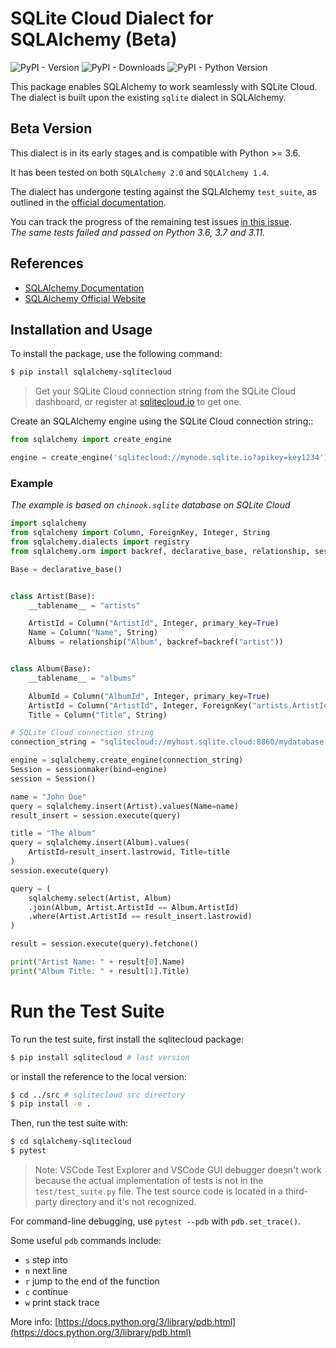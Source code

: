 # SQLite Cloud Dialect for SQLAlchemy (Beta)

![PyPI - Version](https://img.shields.io/pypi/v/sqlalchemy-sqlitecloud?link=https%3A%2F%2Fpypi.org%2Fproject%2Fsqlalchemy-sqlitecloud%2F)
![PyPI - Downloads](https://img.shields.io/pypi/dm/sqlalchemy-sqlitecloud?link=https%3A%2F%2Fpypi.org%2Fproject%2Fsqlalchemy-sqlitecloud%2F)
![PyPI - Python Version](https://img.shields.io/pypi/pyversions/sqlalchemy-sqlitecloud?link=https%3A%2F%2Fpypi.org%2Fproject%2Fsqlalchemy-sqlitecloud%2F)


This package enables SQLAlchemy to work seamlessly with SQLite Cloud. The dialect is built upon the existing `sqlite` dialect in SQLAlchemy.

## Beta Version

This dialect is in its early stages and is compatible with Python >= 3.6.

It has been tested on both `SQLAlchemy 2.0` and `SQLAlchemy 1.4`.

The dialect has undergone testing against the SQLAlchemy `test_suite`, as outlined in the [official documentation](https://github.com/sqlalchemy/sqlalchemy/blob/rel_1_4_53/README.dialects.rst).

You can track the progress of the remaining test issues [in this issue](https://github.com/sqlitecloud/sqlitecloud-py/issues/32).   
_The same tests failed and passed on Python 3.6, 3.7 and 3.11._

## References

- [SQLAlchemy Documentation](https://docs.sqlalchemy.org/en/20/)
- [SQLAlchemy Official Website](https://www.sqlalchemy.org/)

## Installation and Usage

To install the package, use the following command:

```bash
$ pip install sqlalchemy-sqlitecloud
```

> Get your SQLite Cloud connection string from the SQLite Cloud dashboard, or register at [sqlitecloud.io](https://sqlitecloud.io) to get one.

Create an SQLAlchemy engine using the SQLite Cloud connection string::

```python
from sqlalchemy import create_engine

engine = create_engine('sqlitecloud://mynode.sqlite.io?apikey=key1234')
```

### Example

_The example is based on `chinook.sqlite` database on SQLite Cloud_

```python
import sqlalchemy
from sqlalchemy import Column, ForeignKey, Integer, String
from sqlalchemy.dialects import registry
from sqlalchemy.orm import backref, declarative_base, relationship, sessionmaker

Base = declarative_base()


class Artist(Base):
    __tablename__ = "artists"

    ArtistId = Column("ArtistId", Integer, primary_key=True)
    Name = Column("Name", String)
    Albums = relationship("Album", backref=backref("artist"))


class Album(Base):
    __tablename__ = "albums"

    AlbumId = Column("AlbumId", Integer, primary_key=True)
    ArtistId = Column("ArtistId", Integer, ForeignKey("artists.ArtistId"))
    Title = Column("Title", String)

# SQLite Cloud connection string
connection_string = "sqlitecloud://myhost.sqlite.cloud:8860/mydatabase.sqlite?apikey=myapikey"

engine = sqlalchemy.create_engine(connection_string)
Session = sessionmaker(bind=engine)
session = Session()

name = "John Doe"
query = sqlalchemy.insert(Artist).values(Name=name)
result_insert = session.execute(query)

title = "The Album"
query = sqlalchemy.insert(Album).values(
    ArtistId=result_insert.lastrowid, Title=title
)
session.execute(query)

query = (
    sqlalchemy.select(Artist, Album)
    .join(Album, Artist.ArtistId == Album.ArtistId)
    .where(Artist.ArtistId == result_insert.lastrowid)
)

result = session.execute(query).fetchone()

print("Artist Name: " + result[0].Name)
print("Album Title: " + result[1].Title)

```



# Run the Test Suite

To run the test suite, first install the sqlitecloud package:

```bash
$ pip install sqlitecloud # last version
```
or install the reference to the local version:


```bash
$ cd ../src # sqlitecloud src directory
$ pip install -e .
```

Then, run the test suite with:

```bash
$ cd sqlalchemy-sqlitecloud
$ pytest
```

> Note:  VSCode Test Explorer and VSCode GUI debugger doesn't work because the actual implementation of tests
is not in the `test/test_suite.py` file. The test source code is located in a third-party directory and it's not recognized.

For command-line debugging, use `pytest --pdb` with `pdb.set_trace()`.

Some useful `pdb` commands include:

 - `s` step into
 - `n` next line
 - `r` jump to the end of the function
 - `c` continue
 - `w` print stack trace

 More info: [https://docs.python.org/3/library/pdb.html](https://docs.python.org/3/library/pdb.html)
